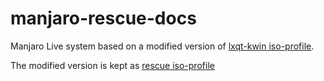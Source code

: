 # manjaro-rescue-docs

Manjaro Live system based on a modified version of [lxqt-kwin iso-profile].

The modified version is kept as [rescue iso-profile] 


[rescue iso-profile]: https://scm.nix.dk/root/iso-profiles/src/branch/main/a/rescue
[lxqt-kwin iso-profile]: https://gitlab.manjaro.org/profiles-and-settings/iso-profiles/-/tree/master/community/lxqt-kwin
